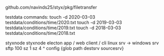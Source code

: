 github.com/navinds25/styx/pkg/filetransfer

testdata commands:
touch -d 2020-03-03 testdata/conditions/time/2020.txt
touch -d 2019-03-03 testdata/conditions/time/2019.txt
touch -d 2018-03-03 testdata/conditions/time/2018.txt


styxnode            styxnode
                    electon app / web client / cli
linux srv    ->     windows srv
sftp                100
sz 1                sz 4
                    ^
config {glob path destsrv sourcesrv}